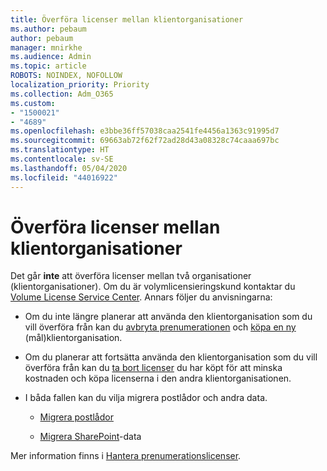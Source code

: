 ```yaml
---
title: Överföra licenser mellan klientorganisationer
ms.author: pebaum
author: pebaum
manager: mnirkhe
ms.audience: Admin
ms.topic: article
ROBOTS: NOINDEX, NOFOLLOW
localization_priority: Priority
ms.collection: Adm_O365
ms.custom:
- "1500021"
- "4689"
ms.openlocfilehash: e3bbe36ff57038caa2541fe4456a1363c91995d7
ms.sourcegitcommit: 69663ab72f62f72ad28d43a08328c74caaa697bc
ms.translationtype: HT
ms.contentlocale: sv-SE
ms.lasthandoff: 05/04/2020
ms.locfileid: "44016922"
---
```

# <a name="transfer-licenses-between-tenants"></a>Överföra licenser mellan klientorganisationer

Det går **inte** att överföra licenser mellan två organisationer (klientorganisationer). Om du är volymlicensieringskund kontaktar du [Volume License Service Center](https://support.microsoft.com/help/4471406/how-to-contact-the-microsoft-volume-licensing-service-center). Annars följer du anvisningarna: 

- Om du inte längre planerar att använda den klientorganisation som du vill överföra från kan du [avbryta prenumerationen](https://admin.microsoft.com/Adminportal/Home?source=applauncher#/subscriptions) och [köpa en ny](https://products.office.com/compare-all-microsoft-office-products-b?rtc=1&activetab=tab:primaryr2) (mål)klientorganisation.

- Om du planerar att fortsätta använda den klientorganisation som du vill överföra från kan du [ta bort licenser](https://docs.microsoft.com/microsoft-365/commerce/licenses/buy-licenses?view=o365-worldwide) du har köpt för att minska kostnaden och köpa licenserna i den andra klientorganisationen.

- I båda fallen kan du vilja migrera postlådor och andra data.

    - [Migrera postlådor](https://docs.microsoft.com/Exchange/mailbox-migration/migrate-mailboxes-across-tenants)

    - [Migrera SharePoint](https://aka.ms/modernSpoAdminCenter/CloudContentMigrations)-data

Mer information finns i [Hantera prenumerationslicenser](https://docs.microsoft.com/microsoft-365/commerce/licenses/buy-licenses?view=o365-worldwide).
